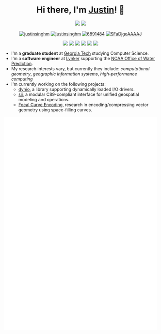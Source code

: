 <h1 align="center">Hi there, I'm <a href="https://justinsingh.me">Justin</a>! 👋 </h1>

<p align="center">
  <a href="https://github.com/program--.gpg" target="blank"><img src="https://img.shields.io/badge/GPG-C83B14F4EC220C64-grey?style=flat-square&logo=GNU%20Privacy%20Guard&logoColor=white&labelColor=green"/></a>
  <img src="https://hits.seeyoufarm.com/api/count/incr/badge.svg?url=https%3A%2F%2Fgithub.com%2Fprogram--%2Fhit-counter&count_bg=%23555555&title_bg=%2397CA00&icon=&icon_color=%23E7E7E7&title=Views&edge_flat=true"/>
</p>

<p align="center">
<a href="mailto:justin@justinsingh.me" target="blank"><img align="center" src="https://img.shields.io/badge/Email-lightgrey?style=flat-square&logo=gmail&logoColor=white" alt="justinsinghm"/></a>
<a href="https://linkedin.com/in/justinsinghm" target="blank"><img align="center" src="https://img.shields.io/badge/LinkedIn-0077B5?style=flat-square&logo=linkedin&logoColor=white" alt="justinsinghm"/></a>
<a href="https://stackoverflow.com/users/6891484" target="blank"><img align="center" src="https://img.shields.io/badge/Stack_Overflow-FE7A16?style=flat-square&logo=stack-overflow&logoColor=white" alt="6891484"/></a>
<a href="https://scholar.google.com/citations?user=SFaDjgoAAAAJ&hl=en" target="blank"><img align="center" src="https://img.shields.io/badge/Google_Scholar-critical?style=flat-square&logo=google-scholar&logoColor=white" alt="SFaDjgoAAAAJ"/></a>
</p>

<p align="center">
<img src="https://img.shields.io/badge/C++-f34b7d?style=flat-square&logo=Cplusplus&logoColor=white"/> <img src="https://img.shields.io/badge/R-198CE7?style=flat-square&logo=R&logoColor=white"/> <img src="https://img.shields.io/badge/Python-3572A5?style=flat-square&logo=python&logoColor=white"/> <img src="https://img.shields.io/badge/Fortran-4d41b1?style=flat-square&logo=Fortran&logoColor=white"/> <img src="https://img.shields.io/badge/TypeScript-3178c6?style=flat-square&logo=TypeScript&logoColor=white"/> <img src="https://img.shields.io/badge/Go-00ADD8?style=flat-square&logo=Go&logoColor=white"/>
</p>

- I'm a **graduate student** at [Georgia Tech](https://www.gatech.edu) studying Computer Science.
- I'm a **software engineer** at [Lynker](https://lynker.com/) supporting the [NOAA Office of Water Prediction](https://water.noaa.gov).
- My research interests vary, but currently they include: *computational geometry*, *geographic information systems*, *high-performance computing*
- I'm currently working on the following projects:
  + [dynio](https://github.com/program--/dynio), a library supporting dynamically loaded I/O drivers.
  + [sii](https://github.com/program--/sii), a modular C89-compliant interface for unified geospatial modeling and operations.
  + [Focal Curve Encoding](https://github.com/program--/focal-curve-encoding), research in encoding/compressing vector geometry using space-filling curves.

<div align=center>
  <img align=top src="metrics.svg"></td>
</div>
